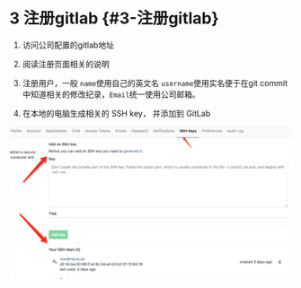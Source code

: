 # 3 注册gitlab {#3-注册gitlab}

1. 访问公司配置的gitlab地址  
2. 阅读注册页面相关的说明
3. 注册用户，一般 `name`使用自己的英文名   `username`使用实名便于在git commit 中知道相关的修改纪录，`Email`统一使用公司邮箱。

4. 在本地的电脑生成相关的 SSH key， 并添加到 GitLab

![](/assets/ssh.png)

